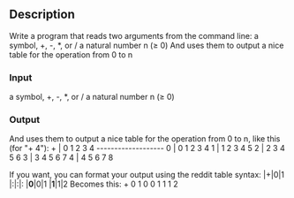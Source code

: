 ## Description
Write a program that reads two arguments from the command line:
    a symbol, +, -, *, or /
    a natural number n (≥ 0)
And uses them to output a nice table for the operation from 0 to n

### Input
a symbol, +, -, *, or /
a natural number n (≥ 0)


### Output
And uses them to output a nice table for the operation from 0 to n, like this (for "+ 4"):
    +  |  0  1  2  3  4
    -------------------
    0  |  0  1  2  3  4 
    1  |  1  2  3  4  5
    2  |  2  3  4  5  6
    3  |  3  4  5  6  7
    4  |  4  5  6  7  8

If you want, you can format your output using the reddit table syntax:
    |+|0|1
    |:|:|:
    |**0**|0|1
    |**1**|1|2
Becomes this:
    +   0   1
    0   0   1
    1   1   2
